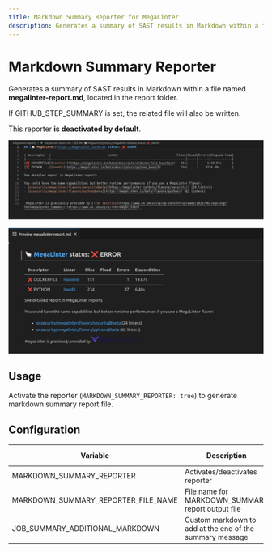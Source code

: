 ```yaml
---
title: Markdown Summary Reporter for MegaLinter
description: Generates a summary of SAST results in Markdown within a file named 'megalinter-report.md', located in the report folder.
---
```


# Markdown Summary Reporter

Generates a summary of SAST results in Markdown within a file named **megalinter-report.md**, located in the report folder.

If GITHUB_STEP_SUMMARY is set, the related file will also be written.

This reporter **is deactivated by default**.

![Screenshot](../assets/images/MarkdownSummaryReporter_1.png)

![Screenshot](../assets/images/MarkdownSummaryReporter_2.png)

## Usage

Activate the reporter (`MARKDOWN_SUMMARY_REPORTER: true`) to generate markdown summary report file.

## Configuration

| Variable                            | Description                                              | Default value          |
|-------------------------------------|----------------------------------------------------------|------------------------|
| MARKDOWN_SUMMARY_REPORTER           | Activates/deactivates reporter                           | `false`                |
| MARKDOWN_SUMMARY_REPORTER_FILE_NAME | File name for MARKDOWN_SUMMARY report output file        | `megalinter-report.md` |
| JOB_SUMMARY_ADDITIONAL_MARKDOWN     | Custom markdown to add at the end of the summary message | <!-- -->               |